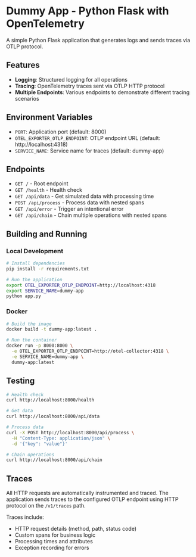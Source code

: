 # Dummy App - Python Flask with OpenTelemetry

A simple Python Flask application that generates logs and sends traces via OTLP protocol.

## Features

- **Logging**: Structured logging for all operations
- **Tracing**: OpenTelemetry traces sent via OTLP HTTP protocol
- **Multiple Endpoints**: Various endpoints to demonstrate different tracing scenarios

## Environment Variables

- `PORT`: Application port (default: 8000)
- `OTEL_EXPORTER_OTLP_ENDPOINT`: OTLP endpoint URL (default: http://localhost:4318)
- `SERVICE_NAME`: Service name for traces (default: dummy-app)

## Endpoints

- `GET /` - Root endpoint
- `GET /health` - Health check
- `GET /api/data` - Get simulated data with processing time
- `POST /api/process` - Process data with nested spans
- `GET /api/error` - Trigger an intentional error
- `GET /api/chain` - Chain multiple operations with nested spans

## Building and Running

### Local Development

```bash
# Install dependencies
pip install -r requirements.txt

# Run the application
export OTEL_EXPORTER_OTLP_ENDPOINT=http://localhost:4318
export SERVICE_NAME=dummy-app
python app.py
```

### Docker

```bash
# Build the image
docker build -t dummy-app:latest .

# Run the container
docker run -p 8000:8000 \
  -e OTEL_EXPORTER_OTLP_ENDPOINT=http://otel-collector:4318 \
  -e SERVICE_NAME=dummy-app \
  dummy-app:latest
```

## Testing

```bash
# Health check
curl http://localhost:8000/health

# Get data
curl http://localhost:8000/api/data

# Process data
curl -X POST http://localhost:8000/api/process \
  -H "Content-Type: application/json" \
  -d '{"key": "value"}'

# Chain operations
curl http://localhost:8000/api/chain
```

## Traces

All HTTP requests are automatically instrumented and traced. The application sends traces to the configured OTLP endpoint using HTTP protocol on the `/v1/traces` path.

Traces include:
- HTTP request details (method, path, status code)
- Custom spans for business logic
- Processing times and attributes
- Exception recording for errors
